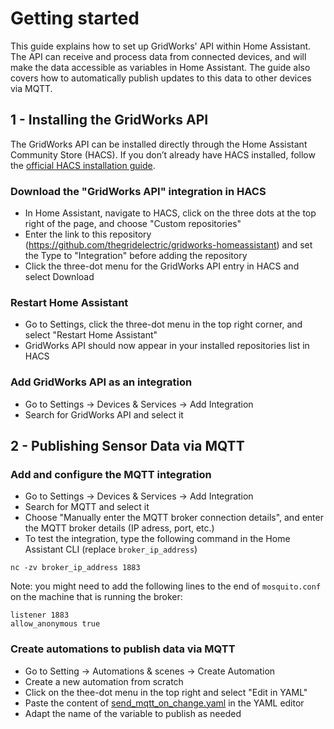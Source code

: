 # Getting started

This guide explains how to set up GridWorks' API within Home Assistant. The API can receive and process data from connected devices, and will make the data accessible as variables in Home Assistant. The guide also covers how to automatically publish updates to this data to other devices via MQTT.

## 1 - Installing the GridWorks API

The GridWorks API can be installed directly through the Home Assistant Community Store (HACS). If you don’t already have HACS installed, follow the [official HACS installation guide](https://www.hacs.xyz/docs/use/).

### Download the "GridWorks API" integration in HACS
- In Home Assistant, navigate to HACS, click on the three dots at the top right of the page, and choose "Custom repositories"
- Enter the link to this repository (https://github.com/thegridelectric/gridworks-homeassistant) and set the Type to "Integration" before adding the repository
- Click the three-dot menu for the GridWorks API entry in HACS and select Download

### Restart Home Assistant
- Go to Settings, click the three-dot menu in the top right corner, and select "Restart Home Assistant"
- GridWorks API should now appear in your installed repositories list in HACS

### Add GridWorks API as an integration
- Go to Settings → Devices & Services → Add Integration
- Search for GridWorks API and select it

## 2 - Publishing Sensor Data via MQTT

### Add and configure the MQTT integration
- Go to Settings → Devices & Services → Add Integration
- Search for MQTT and select it
- Choose "Manually enter the MQTT broker connection details", and enter the MQTT broker details (IP adress, port, etc.)
- To test the integration, type the following command in the Home Assistant CLI (replace `broker_ip_address`)
```
nc -zv broker_ip_address 1883
```
Note: you might need to add the following lines to the end of `mosquito.conf` on the machine that is running the broker:
```
listener 1883
allow_anonymous true
```

### Create automations to publish data via MQTT

- Go to Setting → Automations & scenes → Create Automation
- Create a new automation from scratch
- Click on the thee-dot menu in the top right and select "Edit in YAML"
- Paste the content of [send_mqtt_on_change.yaml](https://github.com/thegridelectric/gridworks-homeassistant/blob/main/blueprints/automation/send_mqtt_on_change.yaml) in the YAML editor
- Adapt the name of the variable to publish as needed